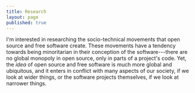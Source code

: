 ```yaml
---
title: Research
layout: page
published: true
---
```


I'm interested in researching the socio-technical movements that open source and free software create. These movements have a tendency towards being minoritarian in their conception of the software---there are no global monopoly in open source, only in parts of a project's code. Yet, the _idea_ of open source and free software is much more global and ubiquitous, and it enters in conflict with many aspects of our society, if we look at wider things, or the software projects themselves, if we look at narrower things.